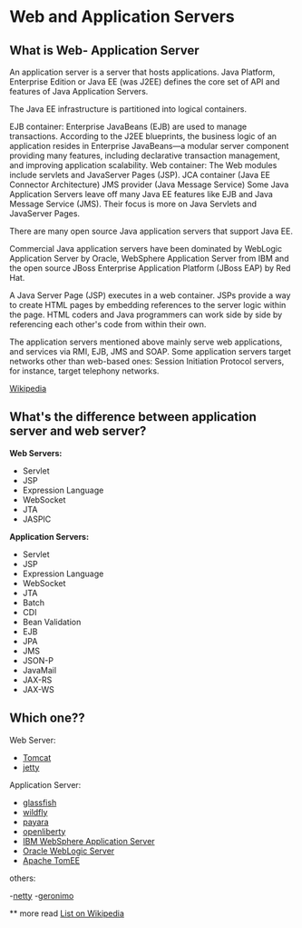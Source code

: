 # Web and Application Servers

## What is Web- Application Server

An application server is a server that hosts applications.
Java Platform, Enterprise Edition or Java EE (was J2EE) defines the core set of API and features of Java Application Servers.

The Java EE infrastructure is partitioned into logical containers.

EJB container: Enterprise JavaBeans (EJB) are used to manage transactions. According to the J2EE blueprints, the business logic of an application resides in Enterprise JavaBeans—a modular server component providing many features, including declarative transaction management, and improving application scalability.
Web container: The Web modules include servlets and JavaServer Pages (JSP).
JCA container (Java EE Connector Architecture)
JMS provider (Java Message Service)
Some Java Application Servers leave off many Java EE features like EJB and Java Message Service (JMS). Their focus is more on Java Servlets and JavaServer Pages.

There are many open source Java application servers that support Java EE.

Commercial Java application servers have been dominated by WebLogic Application Server by Oracle, WebSphere Application Server from IBM and the open source JBoss Enterprise Application Platform (JBoss EAP) by Red Hat.

A Java Server Page (JSP) executes in a web container. JSPs provide a way to create HTML pages by embedding references to the server logic within the page. HTML coders and Java programmers can work side by side by referencing each other's code from within their own.

The application servers mentioned above mainly serve web applications, and services via RMI, EJB, JMS and SOAP. Some application servers target networks other than web-based ones: Session Initiation Protocol servers, for instance, target telephony networks.

[Wikipedia](https://en.wikipedia.org/wiki/Application_server#Java_application_servers)

## What's the difference between application server and web server?

**Web Servers:**
  - Servlet
  - JSP
  - Expression Language
  - WebSocket
  - JTA
  - JASPIC

**Application Servers:**

  - Servlet
  - JSP
  - Expression Language
  - WebSocket
  - JTA
  - Batch
  - CDI
  - Bean Validation
  - EJB
  - JPA
  - JMS
  - JSON-P
  - JavaMail
  - JAX-RS
  - JAX-WS

## Which one??

Web Server:

  - [Tomcat](
https://tomcat.apache.org/)
  - [jetty](https://www.eclipse.org/jetty/)

Application Server:

  - [glassfish](https://javaee.github.io/glassfish/)
  - [wildfly](https://www.wildfly.org/)
  - [payara](https://www.payara.fish/)
  - [openliberty](https://openliberty.io/)
  - [IBM WebSphere Application Server](https://www.ibm.com/cloud/websphere-application-server)
  - [Oracle WebLogic Server](https://www.oracle.com/middleware/technologies/weblogic.html)
  - [Apache TomEE](https://tomee.apache.org/index.html)

others:

  -[netty](https://netty.io/)
  -[geronimo](http://geronimo.apache.org/)

** more read [List on Wikipedia](https://en.wikipedia.org/wiki/List_of_application_servers#Java)
